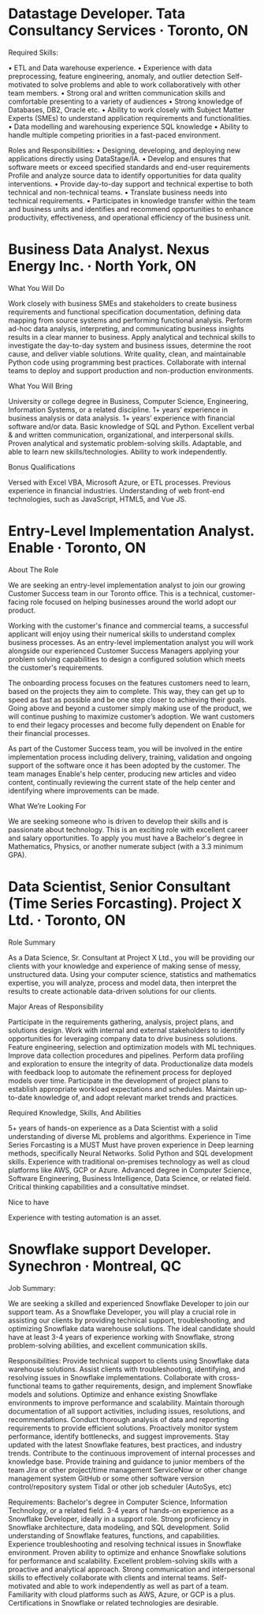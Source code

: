 # Datastage Developer. Tata Consultancy Services · Toronto, ON

Required Skills:



• ETL and Data warehouse experience. • Experience with data preprocessing, feature engineering, anomaly, and outlier detection Self-motivated to solve problems and able to work collaboratively with other team members. • Strong oral and written communication skills and comfortable presenting to a variety of audiences • Strong knowledge of Databases, DB2, Oracle etc. • Ability to work closely with Subject Matter Experts (SMEs) to understand application requirements and functionalities. • Data modelling and warehousing experience SQL knowledge • Ability to handle multiple competing priorities in a fast-paced environment.


Roles and Responsibilities:  • Designing, developing, and deploying new applications directly using DataStage/IA. • Develop and ensures that software meets or exceed specified standards and end-user requirements Profile and analyze source data to identify opportunities for data quality interventions. • Provide day-to-day support and technical expertise to both technical and non-technical teams. • Translate business needs into technical requirements. • Participates in knowledge transfer within the team and business units and identifies and recommend opportunities to enhance productivity, effectiveness, and operational efficiency of the business unit.

# Business Data Analyst. Nexus Energy Inc. · North York, ON

What You Will Do



Work closely with business SMEs and stakeholders to create business requirements and functional specification documentation, defining data mapping from source systems and performing functional analysis.
Perform ad-hoc data analysis, interpreting, and communicating business insights results in a clear manner to business.
Apply analytical and technical skills to investigate the day-to-day system and business issues, determine the root cause, and deliver viable solutions.
Write quality, clean, and maintainable Python code using programming best practices.
Collaborate with internal teams to deploy and support production and non-production environments.
 
What You Will Bring



University or college degree in Business, Computer Science, Engineering, Information Systems, or a related discipline. 
1+ years’ experience in business analysis or data analysis. 
1+ years’ experience with financial software and/or data. 
Basic knowledge of SQL and Python.
Excellent verbal & and written communication, organizational, and interpersonal skills. 
Proven analytical and systematic problem-solving skills. 
Adaptable, and able to learn new skills/technologies. 
Ability to work independently. 


Bonus Qualifications



Versed with Excel VBA, Microsoft Azure, or ETL processes.
Previous experience in financial industries. 
Understanding of web front-end technologies, such as JavaScript, HTML5, and Vue JS. 
 
 # Entry-Level Implementation Analyst. Enable · Toronto, ON

 About The Role


We are seeking an entry-level implementation analyst to join our growing Customer Success team in our Toronto office. This is a technical, customer-facing role focused on helping businesses around the world adopt our product.


Working with the customer's finance and commercial teams, a successful applicant will enjoy using their numerical skills to understand complex business processes. As an entry-level implementation analyst you will work alongside our experienced Customer Success Managers applying your problem solving capabilities to design a configured solution which meets the customer's requirements.


The onboarding process focuses on the features customers need to learn, based on the projects they aim to complete. This way, they can get up to speed as fast as possible and be one step closer to achieving their goals. Going above and beyond a customer simply making use of the product, we will continue pushing to maximize customer’s adoption. We want customers to end their legacy processes and become fully dependent on Enable for their financial processes.


As part of the Customer Success team, you will be involved in the entire implementation process including delivery, training, validation and ongoing support of the software once it has been adopted by the customer. The team manages Enable's help center, producing new articles and video content, continually reviewing the current state of the help center and identifying where improvements can be made.


What We’re Looking For


We are seeking someone who is driven to develop their skills and is passionate about technology. This is an exciting role with excellent career and salary opportunities. To apply you must have a Bachelor's degree in Mathematics, Physics, or another numerate subject (with a 3.3 minimum GPA).

# Data Scientist, Senior Consultant (Time Series Forcasting). Project X Ltd. · Toronto, ON

Role Summary


As a Data Science, Sr. Consultant at Project X Ltd., you will be providing our clients with your knowledge and experience of making sense of messy, unstructured data. Using your computer science, statistics and mathematics expertise, you will analyze, process and model data, then interpret the results to create actionable data-driven solutions for our clients.


Major Areas of Responsibility


Participate in the requirements gathering, analysis, project plans, and solutions design.
Work with internal and external stakeholders to identify opportunities for leveraging company data to drive business solutions.
Feature engineering, selection and optimization models with ML techniques.
Improve data collection procedures and pipelines. Perform data profiling and exploration to ensure the integrity of data.
Productionalize data models with feedback loop to automate the refinement process for deployed models over time.
Participate in the development of project plans to establish appropriate workload expectations and schedules.
Maintain up-to-date knowledge of, and adopt relevant market trends and practices.


Required Knowledge, Skills, And Abilities


5+ years of hands-on experience as a Data Scientist with a solid understanding of diverse ML problems and algorithms.
Experience in Time Series Forcasting is a MUST
Must have proven experience in Deep learning methods, specifically Neural Networks.
Solid Python and SQL development skills. 
Experience with traditional on-premises technology as well as cloud platforms like AWS, GCP or Azure.
Advanced degree in Computer Science, Software Engineering, Business Intelligence, Data Science, or related field. 
Critical thinking capabilities and a consultative mindset. 


Nice to have


Experience with testing automation is an asset.

# Snowflake support Developer. Synechron · Montreal, QC

Job Summary:

We are seeking a skilled and experienced Snowflake Developer to join our support team. As a Snowflake Developer, you will play a crucial role in assisting our clients by providing technical support, troubleshooting, and optimizing Snowflake data warehouse solutions. The ideal candidate should have at least 3-4 years of experience working with Snowflake, strong problem-solving abilities, and excellent communication skills.


Responsibilities:
Provide technical support to clients using Snowflake data warehouse solutions.
Assist clients with troubleshooting, identifying, and resolving issues in Snowflake implementations.
Collaborate with cross-functional teams to gather requirements, design, and implement Snowflake models and solutions.
Optimize and enhance existing Snowflake environments to improve performance and scalability.
Maintain thorough documentation of all support activities, including issues, resolutions, and recommendations.
Conduct thorough analysis of data and reporting requirements to provide efficient solutions.
Proactively monitor system performance, identify bottlenecks, and suggest improvements.
Stay updated with the latest Snowflake features, best practices, and industry trends.
Contribute to the continuous improvement of internal processes and knowledge base.
Provide training and guidance to junior members of the team
Jira or other project/time management
ServiceNow or other change management system
GitHub or some other software version control/repository system
Tidal or other job scheduler (AutoSys, etc)


Requirements:
Bachelor's degree in Computer Science, Information Technology, or a related field.
3-4 years of hands-on experience as a Snowflake Developer, ideally in a support role.
Strong proficiency in Snowflake architecture, data modeling, and SQL development.
Solid understanding of Snowflake features, functions, and capabilities.
Experience troubleshooting and resolving technical issues in Snowflake environment.
Proven ability to optimize and enhance Snowflake solutions for performance and scalability.
Excellent problem-solving skills with a proactive and analytical approach.
Strong communication and interpersonal skills to effectively collaborate with clients and internal teams.
Self-motivated and able to work independently as well as part of a team.
Familiarity with cloud platforms such as AWS, Azure, or GCP is a plus.
Certifications in Snowflake or related technologies are desirable.